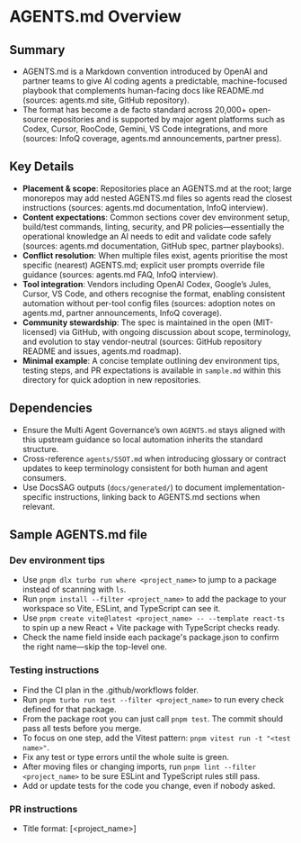 # AGENTS.md Overview

## Summary
- AGENTS.md is a Markdown convention introduced by OpenAI and partner teams to give AI coding agents a predictable, machine-focused playbook that complements human-facing docs like README.md (sources: agents.md site, GitHub repository).
- The format has become a de facto standard across 20,000+ open-source repositories and is supported by major agent platforms such as Codex, Cursor, RooCode, Gemini, VS Code integrations, and more (sources: InfoQ coverage, agents.md announcements, partner press).

## Key Details
- **Placement & scope**: Repositories place an AGENTS.md at the root; large monorepos may add nested AGENTS.md files so agents read the closest instructions (sources: agents.md documentation, InfoQ interview).
- **Content expectations**: Common sections cover dev environment setup, build/test commands, linting, security, and PR policies—essentially the operational knowledge an AI needs to edit and validate code safely (sources: agents.md documentation, GitHub spec, partner playbooks).
- **Conflict resolution**: When multiple files exist, agents prioritise the most specific (nearest) AGENTS.md; explicit user prompts override file guidance (sources: agents.md FAQ, InfoQ interview).
- **Tool integration**: Vendors including OpenAI Codex, Google’s Jules, Cursor, VS Code, and others recognise the format, enabling consistent automation without per-tool config files (sources: adoption notes on agents.md, partner announcements, InfoQ coverage).
- **Community stewardship**: The spec is maintained in the open (MIT-licensed) via GitHub, with ongoing discussion about scope, terminology, and evolution to stay vendor-neutral (sources: GitHub repository README and issues, agents.md roadmap).
- **Minimal example**: A concise template outlining dev environment tips, testing steps, and PR expectations is available in `sample.md` within this directory for quick adoption in new repositories.

## Dependencies
- Ensure the Multi Agent Governance’s own `AGENTS.md` stays aligned with this upstream guidance so local automation inherits the standard structure.
- Cross-reference `agents/SSOT.md` when introducing glossary or contract updates to keep terminology consistent for both human and agent consumers.
- Use DocsSAG outputs (`docs/generated/`) to document implementation-specific instructions, linking back to AGENTS.md sections when relevant.

## Sample AGENTS.md file

### Dev environment tips
- Use `pnpm dlx turbo run where <project_name>` to jump to a package instead of scanning with `ls`.
- Run `pnpm install --filter <project_name>` to add the package to your workspace so Vite, ESLint, and TypeScript can see it.
- Use `pnpm create vite@latest <project_name> -- --template react-ts` to spin up a new React + Vite package with TypeScript checks ready.
- Check the name field inside each package's package.json to confirm the right name—skip the top-level one.

### Testing instructions
- Find the CI plan in the .github/workflows folder.
- Run `pnpm turbo run test --filter <project_name>` to run every check defined for that package.
- From the package root you can just call `pnpm test`. The commit should pass all tests before you merge.
- To focus on one step, add the Vitest pattern: `pnpm vitest run -t "<test name>"`.
- Fix any test or type errors until the whole suite is green.
- After moving files or changing imports, run `pnpm lint --filter <project_name>` to be sure ESLint and TypeScript rules still pass.
- Add or update tests for the code you change, even if nobody asked.

### PR instructions
- Title format: [<project_name>] <Title>
- Always run `pnpm lint` and `pnpm test` before committing.

## Update Log
- 2025-10-13: Populated overview with upstream specification details and adoption context (sources synced the same day).

## Source
https://agents.md (last synced: 2025-10-13)
https://github.com/openai/agents.md (last synced: 2025-10-13)
